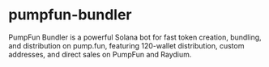 # pumpfun-bundler
PumpFun Bundler is a powerful Solana bot for fast token creation, bundling, and distribution on pump.fun, featuring 120-wallet distribution, custom addresses, and direct sales on PumpFun and Raydium.
